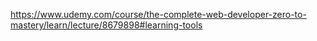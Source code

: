 https://www.udemy.com/course/the-complete-web-developer-zero-to-mastery/learn/lecture/8679898#learning-tools
